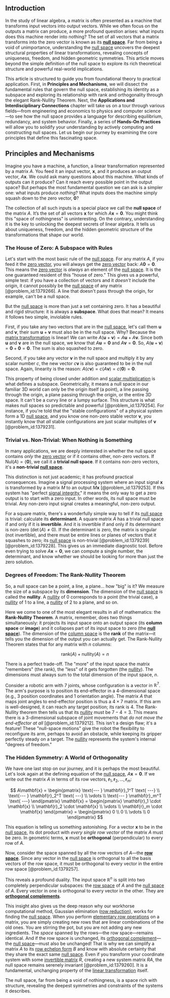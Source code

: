 ## Introduction
In the study of linear algebra, a matrix is often presented as a machine that transforms input vectors into output vectors. While we often focus on the outputs a matrix can produce, a more profound question arises: what inputs does this machine render into nothing? The set of all vectors that a matrix transforms into the zero vector is known as its **[null space](@article_id:150982)**. Far from being a void of unimportance, understanding the [null space](@article_id:150982) uncovers the deepest structural properties of linear transformations, revealing concepts of uniqueness, freedom, and hidden geometric symmetries. This article moves beyond the simple definition of the null space to explore its rich theoretical structure and powerful real-world implications.

This article is structured to guide you from foundational theory to practical application. First, in **Principles and Mechanisms**, we will dissect the fundamental rules that govern the null space, establishing its identity as a subspace and exploring its relationship with rank and orthogonality through the elegant Rank-Nullity Theorem. Next, the **Applications and Interdisciplinary Connections** chapter will take us on a tour through various fields—from engineering and economics to physics and computer science—to see how the null space provides a language for describing equilibrium, redundancy, and system behavior. Finally, a series of **Hands-On Practices** will allow you to solidify your understanding by actively computing and constructing null spaces. Let us begin our journey by examining the core principles that define this fascinating space.

## Principles and Mechanisms

Imagine you have a machine, a function, a linear transformation represented by a matrix $A$. You feed it an input vector, $\mathbf{x}$, and it produces an output vector, $A\mathbf{x}$. We could ask many questions about this machine. What kinds of outputs can it produce? Can it reach every possible point in the output space? But perhaps the most fundamental question we can ask is a simpler one: what inputs produce *nothing*? What inputs does the machine simply squash down to the zero vector, $\mathbf{0}$?

The collection of all such inputs is a special place we call the **null space** of the matrix $A$. It’s the set of all vectors $\mathbf{x}$ for which $A\mathbf{x} = \mathbf{0}$. You might think this "space of nothingness" is uninteresting. On the contrary, understanding it is the key to unlocking the deepest secrets of linear algebra. It tells us about uniqueness, freedom, and the hidden geometric structure of the transformations that shape our world.

### The House of Zero: A Subspace with Rules

Let's start with the most basic rule of the [null space](@article_id:150982). For any matrix $A$, if you feed it the [zero vector](@article_id:155695), you will always get the [zero vector](@article_id:155695) back: $A\mathbf{0} = \mathbf{0}$. This means the [zero vector](@article_id:155695) is *always* an element of the [null space](@article_id:150982). It is the one guaranteed resident of this "house of zero." This gives us a powerful, simple test: if you have a collection of vectors and it *doesn't* include the origin, it cannot possibly be the [null space](@article_id:150982) of any matrix [@problem_id:1379266]. A line that doesn't pass through the origin, for example, can't be a null space.

But the [null space](@article_id:150982) is more than just a set containing zero. It has a beautiful and rigid structure: it is always a **subspace**. What does that mean? It means it follows two simple, inviolable rules.

First, if you take any two vectors that are in the [null space](@article_id:150982), let's call them $\mathbf{u}$ and $\mathbf{v}$, their sum $\mathbf{u} + \mathbf{v}$ must also be in the null space. Why? Because the [matrix transformation](@article_id:151128) is linear! We can write $A(\mathbf{u} + \mathbf{v}) = A\mathbf{u} + A\mathbf{v}$. Since both $\mathbf{u}$ and $\mathbf{v}$ are in the null space, we know that $A\mathbf{u} = \mathbf{0}$ and $A\mathbf{v} = \mathbf{0}$. So, $A(\mathbf{u} + \mathbf{v}) = \mathbf{0} + \mathbf{0} = \mathbf{0}$. The sum is also squashed to zero.

Second, if you take any vector $\mathbf{v}$ in the null space and multiply it by any scalar number $c$, the new vector $c\mathbf{v}$ is also guaranteed to be in the null space. Again, linearity is the reason: $A(c\mathbf{v}) = c(A\mathbf{v}) = c(\mathbf{0}) = \mathbf{0}$.

This property of being closed under addition and [scalar multiplication](@article_id:155477) is what defines a subspace. Geometrically, it means a null space in our familiar 3D world can only be the origin itself (a point), a line passing through the origin, a plane passing through the origin, or the entire 3D space. It can't be a curvy line or a lumpy surface. This structure is what makes null spaces so predictable and powerful [@problem_id:1379254]. For instance, if you're told that the "stable configurations" of a physical system form a 1D [null space](@article_id:150982), and you know one non-zero stable vector $\mathbf{v}$, you instantly know that *all* stable configurations are just scalar multiples of $\mathbf{v}$ [@problem_id:1379231].

### Trivial vs. Non-Trivial: When Nothing is Something

In many applications, we are deeply interested in whether the null space contains *only* the [zero vector](@article_id:155695) or if it contains other, non-zero vectors. If $\text{Nul}(A) = \{\mathbf{0}\}$, we call it a **trivial null space**. If it contains non-zero vectors, it's a **non-trivial [null space](@article_id:150982)**.

This distinction is not just academic; it has profound practical consequences. Imagine a signal processing system where an input signal $\mathbf{x}$ is transformed by a matrix $M$ to an output $M\mathbf{x}$ [@problem_id:1379253]. If this system has "perfect [signal integrity](@article_id:169645)," it means the only way to get a zero output is to start with a zero input. In other words, its null space must be trivial. Any non-zero input signal creates a meaningful, non-zero output.

For a square matrix, there's a wonderfully simple way to tell if its [null space](@article_id:150982) is trivial: calculate its **determinant**. A square matrix $A$ has a trivial null space if and only if it is **invertible**. And it is invertible if and only if its determinant is non-zero ($\det(A) \neq 0$). If the determinant is zero, the matrix is singular (not invertible), and there must be entire lines or planes of vectors that it squashes to zero; its [null space](@article_id:150982) is non-trivial [@problem_id:1379239] [@problem_id:1379228]. This gives us an immediate diagnostic tool. Before even trying to solve $A\mathbf{x} = \mathbf{0}$, we can compute a single number, the determinant, and know whether we should be looking for more than just the zero solution.

### Degrees of Freedom: The Rank-Nullity Theorem

So, a null space can be a point, a line, a plane... how "big" is it? We measure the size of a subspace by its **dimension**. The dimension of the [null space](@article_id:150982) is called the **nullity**. A [nullity](@article_id:155791) of 0 corresponds to a point (the trivial case), a [nullity](@article_id:155791) of 1 to a line, a [nullity](@article_id:155791) of 2 to a plane, and so on.

Here we come to one of the most elegant results in all of mathematics: the **Rank-Nullity Theorem**. A matrix, remember, does two things simultaneously: it projects its input space onto an output space (its **column space** or **image**) and it collapses part of its input space to zero (the **[null space](@article_id:150982)**). The dimension of the [column space](@article_id:150315) is the **rank** of the matrix—it tells you the dimension of the output you can actually get. The Rank-Nullity Theorem states that for any matrix with $n$ columns:

$$
\text{rank}(A) + \text{nullity}(A) = n
$$

There is a perfect trade-off. The "more" of the input space the matrix "remembers" (the rank), the "less" of it gets forgotten (the [nullity](@article_id:155791)). The dimensions must always sum to the total dimension of the input space, $n$.

Consider a robotic arm with 7 joints, whose configuration is a vector in $\mathbb{R}^7$. The arm's purpose is to position its end-effector in a 4-dimensional space (e.g., 3 position coordinates and 1 orientation angle). The matrix $A$ that maps joint angles to end-effector position is thus a $4 \times 7$ matrix. If this arm is well-designed, it can reach any target position; its rank is 4. The Rank-Nullity theorem then tells us that its [nullity](@article_id:155791) must be $7 - 4 = 3$. This means there is a 3-dimensional subspace of joint movements that *do not move the end-effector at all* [@problem_id:1379212]. This isn't a design flaw; it's a feature! These "null-space motions" give the robot the flexibility to reconfigure its arm, perhaps to avoid an obstacle, while keeping its gripper perfectly steady on a target. The [nullity](@article_id:155791) represents the system's internal "degrees of freedom."

### The Hidden Symmetry: A World of Orthogonality

We have one last stop on our journey, and it is perhaps the most beautiful. Let's look again at the defining equation of the [null space](@article_id:150982), $A\mathbf{x} = \mathbf{0}$. If we write out the matrix $A$ in terms of its row vectors, $\mathbf{r}_1, \mathbf{r}_2, \dots, \mathbf{r}_m$:

$$
A\mathbf{x} = \begin{pmatrix} \text{--- } \mathbf{r}_1^T \text{ ---} \\ \text{--- } \mathbf{r}_2^T \text{ ---} \\ \vdots \\ \text{--- } \mathbf{r}_m^T \text{ ---} \end{pmatrix} \mathbf{x} = \begin{pmatrix} \mathbf{r}_1 \cdot \mathbf{x} \\ \mathbf{r}_2 \cdot \mathbf{x} \\ \vdots \\ \mathbf{r}_m \cdot \mathbf{x} \end{pmatrix} = \begin{pmatrix} 0 \\ 0 \\ \vdots \\ 0 \end{pmatrix}
$$

This equation is telling us something astonishing. For a vector $\mathbf{x}$ to be in the [null space](@article_id:150982), its dot product with *every single row vector* of the matrix $A$ must be zero. In geometric terms, $\mathbf{x}$ must be **orthogonal** (perpendicular) to every row of $A$.

Now, consider the space spanned by all the row vectors of $A$—the **[row space](@article_id:148337)**. Since any vector in the [null space](@article_id:150982) is orthogonal to all the basis vectors of the row space, it must be orthogonal to every vector in the entire row space [@problem_id:1379257].

This reveals a profound duality. The input space $\mathbb{R}^n$ is split into two completely perpendicular subspaces: the [row space](@article_id:148337) of $A$ and the [null space](@article_id:150982) of $A$. Every vector in one is orthogonal to every vector in the other. They are **[orthogonal complements](@article_id:149428)**.

This insight also gives us the deep reason why our workhorse computational method, Gaussian elimination ([row reduction](@article_id:153096)), works for finding the [null space](@article_id:150982). When you perform [elementary row operations](@article_id:155024) on a matrix, you are simply creating new rows that are linear combinations of the old ones. You are stirring the pot, but you are not adding any new ingredients. The *space* spanned by the rows—the row space—remains identical. And if the row space is unchanged, its [orthogonal complement](@article_id:151046)—the [null space](@article_id:150982)—must also be unchanged! That is why we can simplify a matrix $A$ to its [row echelon form](@article_id:136129) $B$ and know with absolute certainty that they share the exact same [null space](@article_id:150982). Even if you transform your coordinate system with some [invertible matrix](@article_id:141557) $R$, creating a new system matrix $RA$, the null space remains serenely invariant [@problem_id:1379260]. It is a fundamental, unchanging property of the [linear transformation](@article_id:142586) itself.

The null space, far from being a void of nothingness, is a space rich with structure, revealing the deepest symmetries and constraints of the systems it describes.